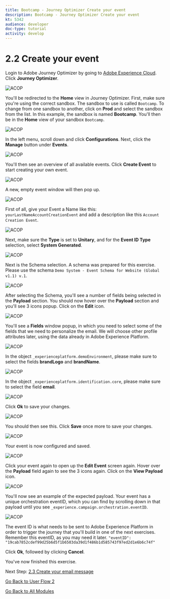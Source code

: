 ```yaml
---
title: Bootcamp - Journey Optimizer Create your event
description: Bootcamp - Journey Optimizer Create your event
kt: 5342
audience: developer
doc-type: tutorial
activity: develop
---
```

# 2.2 Create your event

Login to Adobe Journey Optimizer by going to [Adobe Experience Cloud](https://experience.adobe.com). Click **Journey Optimizer**.

![ACOP](./images/acophome.png)

You'll be redirected to the **Home**  view in Journey Optimizer. First, make sure you're using the correct sandbox. The sandbox to use is called `Bootcamp`. To change from one sandbox to another, click on **Prod** and select the sandbox from the list. In this example, the sandbox is named **Bootcamp**. You'll then be in the **Home** view of your sandbox `Bootcamp`.

![ACOP](./images/acoptriglp.png)

In the left menu, scroll down and click **Configurations**. Next, click the **Manage** button under **Events**.

![ACOP](./images/acopmenu.png)

You'll then see an overview of all available events. Click **Create Event** to start creating your own event.

![ACOP](./images/emptyevent.png)

A new, empty event window will then pop up.

![ACOP](./images/emptyevent1.png)

First of all, give your Event a Name like this: `yourLastNameAccountCreationEvent` and add a description like this `Account Creation Event`.

![ACOP](./images/eventdescription.png)

Next, make sure the **Type** is set to **Unitary**, and for the **Event ID Type** selection, select **System Generated**.

![ACOP](./images/eventidtype.png)

Next is the Schema selection. A schema was prepared for this exercise. Please use the schema `Demo System - Event Schema for Website (Global v1.1) v.1`.

![ACOP](./images/eventschema.png)

After selecting the Schema, you'll see a number of fields being selected in the **Payload** section. You should now hover over the **Payload** section and you'll see 3 icons popup. Click on the **Edit** icon.

![ACOP](./images/eventpayload.png)

You'll see a **Fields** window popup, in which you need to select some of the fields that we need to personalize the email.  We will choose other profile attributes later, using the data already in Adobe Experience Platform.

![ACOP](./images/eventfields.png)

In the object `_experienceplatform.demoEnvironment`, please make sure to select the fields **brandLogo** and **brandName**.

![ACOP](./images/eventpayloadbr.png)

In the object `_experienceplatform.identification.core`, please make sure to select the field **email**.

![ACOP](./images/eventpayloadbrid.png)

Click **Ok** to save your changes.

![ACOP](./images/saveok.png)

You should then see this. Click **Save** once more to save your changes.

![ACOP](./images/eventsave.png)

Your event is now configured and saved.

![ACOP](./images/eventdone.png)

Click your event again to open up the **Edit Event** screen again. Hover over the **Payload** field again to see the 3 icons again. Click on the **View Payload** icon. 

![ACOP](./images/viewevent.png)

You'll now see an example of the expected payload.
Your event has a unique orchestration eventID, which you can find by scrolling down in that payload until you see `_experience.campaign.orchestration.eventID`.

![ACOP](./images/payloadeventID.png)

The event ID is what needs to be sent to Adobe Experience Platform in order to trigger the journey that you'll build in one of the next exercises. Remember this eventID, as you may need it later.
`"eventID": "19cab7852cdef99d25b6d5f1b6503da39d1f486b1d585743f97ed2d1e6b6c74f"`

Click **Ok**, followed by clicking **Cancel**.

You've now finished this exercise.

Next Step: [2.3 Create your email message](./ex3.md)

[Go Back to User Flow 2](./uc2.md)

[Go Back to All Modules](../../overview.md)
